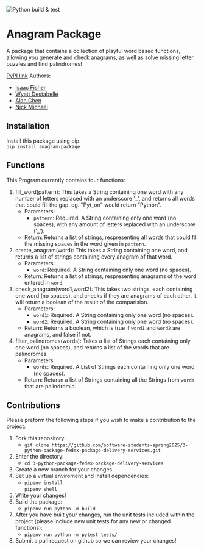 ![Python build & test](https://github.com/software-students-spring2025/3-python-package-fedex-package-delivery-services/actions/workflows/build.yml/badge.svg)

# Anagram Package
A package that contains a collection of playful word based functions, allowing you generate and check anagrams, as well as solve missing letter puzzles and find palindromes!

[PyPI link](https://pypi.org/project/anagram-package/)
Authors:
- [Isaac Fisher](https://github.com/isaac1000000)
- [Wyatt Destabelle](https://github.com/Wyatt-Destabelle)
- [Alan Chen](https://github.com/Chen-zexi)
- [Nick Michael](https://github.com/NMichael111)
## Installation

Install this package using pip: \
`pip install anagram-package`

## Functions
This Program currently contains four functions:
1. fill_word(pattern): This takes a String containing one word with any number of letters replaced with an underscore '_', and returns all words that could fill the gap. eg. "Pyt_on" would return "Python".
    - Parameters:
        - `pattern`: Required. A String containing only one word (no spaces), with any amount of letters replaced with an underscore ('_'). 
    - Return: Returns a list of strings, respresenting all words that could fill the missing spaces in the word given in `pattern`.
2. create_anagram(word): This takes a String containing one word, and returns a list of strings containing every anagram of that word.
   - Parameters:
        - `word`: Required. A String containing only one word (no spaces).
    - Return: Returns a list of strings, respresenting anagrams of the word entered in `word`.
3. check_anagram(word1,word2): This takes two strings, each containing one word (no spaces), and checks if they are anagrams of each other. It will return a boolean of the result of the comparision.
    - Parameters:
        - `word1`: Required. A String containing only one word (no spaces).
        - `word2`: Required. A String containing only one word (no spaces).
    - Return: Returns a boolean, which is true if `word1` and `word2` are anagrams, and false if not.
4. filter_palindromes(words): Takes a list of Strings each containing only one word (no spaces), and returns a list of the words that are palindromes.
   - Parameters:
        - `words`: Required. A List of Strings each containing only one word (no spaces).
   - Return: Retursn a list of Strings containing all the Strings from `words` that are palindromic.

## Contributions

Please preform the following steps if you wish to make a contribution to the project:
1. Fork this repository:
    - `git clone https://github.com/software-students-spring2025/3-python-package-fedex-package-delivery-services.git`
2. Enter the directory:
    - `cd 3-python-package-fedex-package-delivery-services`
3. Create a new branch for your changes.
4. Set up a virtual enviroment and install dependencies:
    - `pipenv install` \
`pipenv shell`
5. Write your changes!
5. Build the package:
    - `pipenv run python -m build`
6. After you have built your changes, run the unit tests included within the project (please include new unit tests for any new or changed functions):
    - `pipenv run python -m pytest tests/`
7. Submit a pull request on github so we can review your changes!
